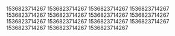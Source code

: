 1536823714267
1536823714267
1536823714267
1536823714267
1536823714267
1536823714267
1536823714267
1536823714267
1536823714267
1536823714267
1536823714267
1536823714267
1536823714267
1536823714267
1536823714267
